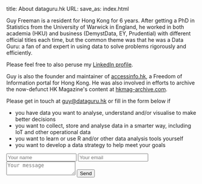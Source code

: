 title: About dataguru.hk
URL:
save_as: index.html

Guy Freeman is a resident for Hong Kong for 6 years. After getting a PhD in Statistics from the University of Warwick in England, he worked in both academia (HKU) and business (DemystData, EY, Prudential) with different official titles each time, but the common theme was that he was a Data Guru: a fan of and expert in using data to solve problems rigorously and efficiently.

Please feel free to also peruse my [LinkedIn profile](https://hk.linkedin.com/in/guyfreemanstat).

Guy is also the founder and maintainer of [accessinfo.hk](https://accessinfo.hk), a Freedom of Information portal for Hong Kong. He was also involved in efforts to archive the now-defunct HK Magazine's content at [hkmag-archive.com](https://hkmag-archive.com).

Please get in touch at [guy@dataguru.hk](mailto:guy@dataguru.hk) or fill in the form below if 

* you have data you want to analyse, understand and/or visualise to make better decisions
* you want to collect, store and analyse data in a smarter way, including IoT and other operational data
* you want to learn or use R and/or other data analysis tools yourself
* you want to develop a data strategy to help meet your goals

<form action="https://formspree.io/guy@dataguru.hk" method="post">
      <input class="input" type="text" name="name" placeholder="Your name">
      <input class="input" type="email" name="email" placeholder="Your email">
      <textarea class="input" name="message" placeholder="Your message"></textarea>
      <button class="button submit" type="submit">Send</button>
      <input type="hidden" name="_subject" value="Contact from dataguru.hk" />
      <input type="text" name="_gotcha" style="display:none" />
</form>